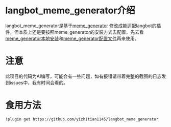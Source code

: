 # langbot_meme_generator介绍

langbot_meme_generator是基于[meme_generator](https://github.com/MeetWq/meme-generator) 修改成能适配langbot的插件，但本质上还是要按照meme_generator的安装方式去配置，先去看[meme_generator本地安装](https://github.com/MeetWq/meme-generator/wiki/%E6%9C%AC%E5%9C%B0%E5%AE%89%E8%A3%85)和[meme_generator配置文件](https://github.com/MeetWq/meme-generator/wiki/%E9%85%8D%E7%BD%AE%E6%96%87%E4%BB%B6)再来使用。

# 注意

此项目的代码为AI编写，可能会有一些问题，如有报错请带着完整的截图的日志发到issues中，我有时间会看的。

# 食用方法

```
!plugin get https://github.com/yizhitian1145/langbot_meme_generator
```
